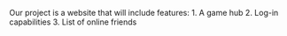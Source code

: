 Our project is a website that will include features:
	1. A game hub
	2. Log-in capabilities
	3. List of online friends

